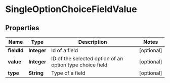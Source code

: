 
# SingleOptionChoiceFieldValue

## Properties
Name | Type | Description | Notes
------------ | ------------- | ------------- | -------------
**fieldId** | **Integer** | Id of a field |  [optional]
**value** | **Integer** | ID of the selected option of an option type choice field |  [optional]
**type** | **String** | Type of a field |  [optional]




